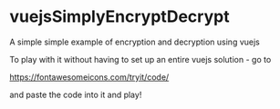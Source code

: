 # vuejsSimplyEncryptDecrypt
A simple simple example of encryption and decryption using vuejs

To play with it without having to set up an entire vuejs solution - go to 

https://fontawesomeicons.com/tryit/code/ 

and paste the code into it and play!

